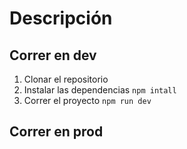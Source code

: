 # Descripción


## Correr en dev

1. Clonar el repositorio
2. Instalar las dependencias ```npm intall```
3. Correr el proyecto ```npm run dev```


## Correr en prod
